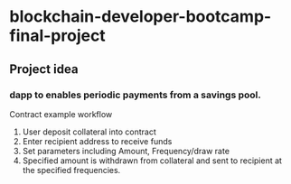 # blockchain-developer-bootcamp-final-project



## Project idea


### dapp to enables periodic payments from a savings pool.

Contract example workflow
1. User deposit collateral into contract
2. Enter recipient address to receive funds
3. Set parameters including Amount, Frequency/draw rate
4. Specified amount is withdrawn from collateral and sent to recipient at the specified frequencies.
